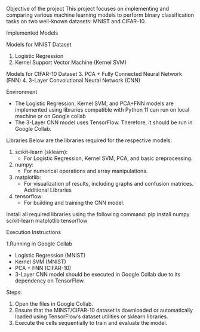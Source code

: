 Objective of the project
This project focuses on implementing and comparing various machine learning models to perform binary classification tasks on two well-known datasets: MNIST and CIFAR-10.

Implemented Models

Models for MNIST Dataset
1. Logistic Regression
2. Kernel Support Vector Machine (Kernel SVM)

Models for CIFAR-10 Dataset
3. PCA + Fully Connected Neural Network (FNN)
4. 3-Layer Convolutional Neural Network (CNN)

Environment
* The Logistic Regression, Kernel SVM, and PCA+FNN models are implemented using libraries compatible with Python 11 can run on local machine or on Google collab
* The 3-Layer CNN model uses TensorFlow. Therefore, it should be run in Google Collab.

Libraries
Below are the libraries required for the respective models:
1. scikit-learn (sklearn):
   * For Logistic Regression, Kernel SVM, PCA, and basic preprocessing.
2. numpy:
   * For numerical operations and array manipulations.
3. matplotlib:
   * For visualization of results, including graphs and confusion matrices.
Additional Libraries
4. tensorflow:
   * For building and training the CNN model.

Install all required libraries using the following command:
pip install numpy scikit-learn matplotlib tensorflow

Execution Instructions

1.Running in Google Collab
* Logistic Regression (MNIST)
* Kernel SVM (MNIST)
* PCA + FNN (CIFAR-10)
* 3-Layer CNN model should be executed in Google Collab due to its dependency on TensorFlow.

Steps:
1. Open the files in Google Collab.
2. Ensure that the MINST/CIFAR-10 dataset is downloaded or automatically loaded using TensorFlow’s dataset utilities or sklearn libraries.
3. Execute the cells sequentially to train and evaluate the  model.
